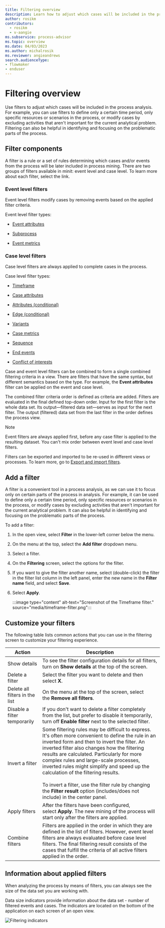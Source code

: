 ```yaml
---
title: Filtering overview
description: Learn how to adjust which cases will be included in the process analysis in minit.
author: rosikm
contributors:
  - rosikm
  - v-aangie
ms.subservice: process-advisor
ms.topic: overview
ms.date: 04/03/2023
ms.author: michalrosik
ms.reviewer: angieandrews
search.audienceType:
- flowmaker
- enduser
---
```


# Filtering overview

Use filters to adjust which cases will be included in the process analysis. For example, you can use filters to define only a certain time period, only specific resources or scenarios in the process, or modify cases by excluding activities that aren't important for the current analytical problem. Filtering can also be helpful in identifying and focusing on the problematic parts of the process.

## Filter components

A filter is a rule or a set of rules determining which cases and/or events from the process will be later included in process mining. There are two groups of filters available in minit: event level and case level. To learn more about each filter, select the link.

### Event level filters

Event level filters modify cases by removing events based on the applied filter criteria. 

Event level filter types:

- [Event attributes](event-attributes-filter.md)

- [Subprocess](subprocess-filter.md)

- [Event metrics](event-metrics-filter.md)

### Case level filters

Case level filters are always applied to complete cases in the process.

Case level filter types:

- [Timeframe](timeframe-filter.md)

- [Case attributes](case-attributes-filter.md)

- [Attributes (conditional)](case-attributes-conditional-filter.md)

- [Edge (conditional)](edge-conditional-filter.md)

- [Variants](variants-filter.md)

- [Case metrics](case-metrics-filter.md)

- [Sequence](sequence-filter.md)

- [End events](end-events-filter.md)

- [Conflict of interests](conflict-of-interests-filter.md)

Case and event level filters can be combined to form a single combined filtering criteria in a view. There are filters that have the same syntax, but different semantics based on the type. For example, the **Event attributes** filter can be applied on the event and case level.

The combined filter criteria order is defined as criteria are added. <!--The order is modifiable inside of the filter category by using drag-and-drop. -->Filters are evaluated in the final defined top-down order. Input for the first filter is the whole data set. Its output&mdash;filtered data set&mdash;serves as input for the next filter. The output (filtered) data set from the last filter in the order defines the process view.

>[!NOTE]
>
>Event filters are always applied first, before any case filter is applied to the resulting dataset. You can't mix order between event level and case level filters. <!--Ordering is modifiable only within its group.-->

Filters can be exported and imported to be re-used in different views or processes. To learn more, go to [Export and import filters](filters-export-import.md).

## Add a filter

A filter is a convenient tool in a process analysis, as we can use it to focus only on certain parts of the process in analysis. For example, it can be used to define only a certain time period, only specific resources or scenarios in the process, or modify cases by excluding activities that aren't important for the current analytical problem. It can also be helpful in identifying and focusing on the problematic parts of the process.

To add a filter:

1. In the open view, select **Filter** in the lower-left corner below the menu.

1. On the menu at the top, select the **Add filter** dropdown menu.

1. Select a filter.

1. On the **Filtering** screen, select the options for the filter.

1. If you want to give the filter another name, select (double-click) the filter in the filter list column in the left panel, enter the new name in the **Filter name** field, and select **Save**.

1. Select **Apply**.

    :::image type="content" alt-text="Screenshot of the Timeframe filter." source="media/timeframe-filter.png":::

## Customize your filters

The following table lists common actions that you can use in the filtering screen to customize your filtering experience.

|Action                         |Description  |
|-------------------------------|-------------|
|Show details                    | To see the filter configuration details for all filters, turn on **Show details** at the top of the screen.    |
|Delete a filter                | Select the filter you want to delete and then select **X**.    |
|Delete all filters in the list | On the menu at the top of the screen, select the **Remove all filters**.         |
|Disable a filter temporarily   | If you don't want to delete a filter completely from the list, but prefer to disable it temporarily, turn off **Enable filter** next to the selected filter.     |
|Invert a filter                | Some filtering rules may be difficult to express. It's often more convenient to define the rule in an inverted form and then to invert the filter. An inverted filter also changes how the filtering results are calculated. Particularly for more complex rules and large-scale processes, inverted rules might simplify and speed up the calculation of the filtering results.<br/><br/>To invert a filter, use the filter rule by changing the **Filter result** option (includes/does not include) in the center panel.        |
|Apply filters                   | After the filters have been configured, select **Apply**. The new mining of the process will start only after the filters are applied.        |
|Combine filters                 | Filters are applied in the order in which they are defined in the list of filters. However, event level filters are always evaluated before case level filters. <!--It's possible to change the order in the respective category using drag-and-drop. -->The final filtering result consists of the cases that fulfill the criteria of all active filters applied in the order.      |

## Information about applied filters

When analyzing the process by means of filters, you can always see the size of the data set you are working with.

Data size indicators provide information about the data set - number of filtered events and cases. The indicators are located on the bottom of the application on each screen of an open view. 

![Filtering indicators](https://user-images.githubusercontent.com/38796638/225406029-c82f5854-9027-4c3d-829a-9e6715e7b44f.png)
